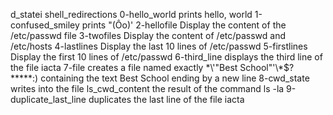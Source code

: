 d_statei shell_redirections
0-hello_world prints hello, world
1-confused_smiley prints "(Ôo)'
2-hellofile Display the content of the /etc/passwd file
3-twofiles Display the content of /etc/passwd and /etc/hosts
4-lastlines Display the last 10 lines of /etc/passwd
5-firstlines Display the first 10 lines of /etc/passwd
6-third_line displays the third line of the file iacta
7-file creates a file named exactly \*\\'"Best School"\'\\*$\?\*\*\*\*\*:) containing the text Best School ending by a new line
8-cwd_state writes into the file ls_cwd_content the result of the command ls -la
9-duplicate_last_line duplicates the last line of the file iacta
